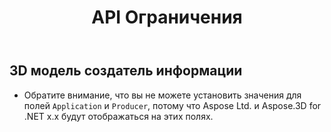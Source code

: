 ﻿---
title: API Ограничения
type: docs
weight: 180
url: /ru/net/api-limitations/
description: Обратите внимание, что вы не можете установить значения для полей Application и Producer, так как Aspose Ltd. и Aspose.3D for .NET x.x.x будут отображаться на этих полях.
---
## **3D модель создатель информации**
- Обратите внимание, что вы не можете установить значения для полей `Application` и `Producer`, потому что Aspose Ltd. и Aspose.3D for .NET x.x будут отображаться на этих полях.
